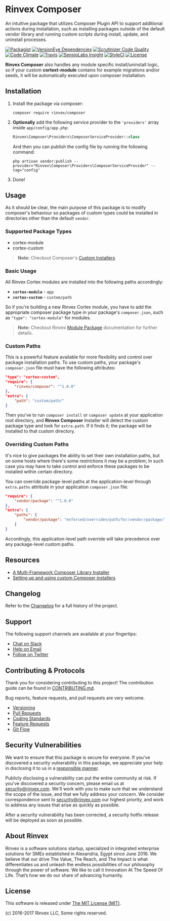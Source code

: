 # Rinvex Composer

An intuitive package that utilizes Composer Plugin API to support additional actions during installation, such as installing packages outside of the default vendor library and running custom scripts during install, update, and uninstall processes.

[![Packagist](https://img.shields.io/packagist/v/rinvex/composer.svg?label=Packagist&style=flat-square)](https://packagist.org/packages/rinvex/composer)
[![VersionEye Dependencies](https://img.shields.io/versioneye/d/php/rinvex:composer.svg?label=Dependencies&style=flat-square)](https://www.versioneye.com/php/rinvex:composer/)
[![Scrutinizer Code Quality](https://img.shields.io/scrutinizer/g/rinvex/composer.svg?label=Scrutinizer&style=flat-square)](https://scrutinizer-ci.com/g/rinvex/composer/)
[![Code Climate](https://img.shields.io/codeclimate/github/rinvex/composer.svg?label=CodeClimate&style=flat-square)](https://codeclimate.com/github/rinvex/composer)
[![Travis](https://img.shields.io/travis/rinvex/composer.svg?label=TravisCI&style=flat-square)](https://travis-ci.org/rinvex/composer)
[![SensioLabs Insight](https://img.shields.io/sensiolabs/i/41a675c3-5cbb-4d23-9b38-80ae2ecd1289.svg?label=SensioLabs&style=flat-square)](https://insight.sensiolabs.com/projects/41a675c3-5cbb-4d23-9b38-80ae2ecd1289)
[![StyleCI](https://styleci.io/repos/77618130/shield)](https://styleci.io/repos/77618130)
[![License](https://img.shields.io/packagist/l/rinvex/composer.svg?label=License&style=flat-square)](https://github.com/rinvex/composer/blob/develop/LICENSE)

**Rinvex Composer** also handles any module specific install/uninstall logic, so if your custom **cortext-module** contains for example migrations and/or seeds, it will be automatically executed upon composer installation.


## Installation

1. Install the package via composer:
    ```shell
    composer require rinvex/composer
    ```

2. **Optionally** add the following service provider to the `'providers'` array inside `app/config/app.php`:
    ```php
    Rinvex\Composer\Providers\ComposerServiceProvider::class
    ```

   And then you can publish the config file by running the following command:
    ```shell
    php artisan vendor:publish --provider="Rinvex\Composer\Providers\ComposerServiceProvider" --tag="config"
    ```

3. Done!


## Usage

As it should be clear, the main purpose of this package is to modify composer's behaviour so packages of custom types could be installed in directories other than the default `vendor`.

### Supported Package Types

- cortex-module
- cortex-custom

> **Note:** Checkout Composer's [Custom Installers](https://github.com/composer/composer/blob/master/doc/articles/custom-installers.md)

### Basic Usage

All Rinvex Cortex modules are installed into the following paths accordingly:

- **`cortex-module`** - `app`
- **`cortex-custom`** - `custom/path`

So if you're building a new Rinvex Cortex module, you have to add the appropriate composer package type in your package's `composer.json`, such as `"type": "cortex-module"` for modules.

> **Note:** Checkout Rinvex [Module Package](https://github.com/rinvex/module) documentation for further details.

### Custom Paths

This is a powerful feature available for more flexibility and control over package installation paths. To use custom paths, your package's `composer.json` file must have the following attributes:
```json
"type": "cortex-custom",
"require": {
    "rinvex/composer": "^1.0.0"
},
"extra": {
    "path": "custom/path/"
}
```
Then you've to run `composer install` or `composer update` at your application root directory, and **Rinvex Composer** Installer will detect the custom package type and look for `extra.path`. If it finds it; the package will be installed to that custom directory.

### Overriding Custom Paths

It's nice to give packages the ability to set their own installation paths, but on some hosts where there's some restrictions it may be a problem; In such case you may have to take control and enforce these packages to be installed within certain directory.

You can override package-level paths at the application-level through `extra.paths` attribute in your application `composer.json` file:
```json
"require": {
    "vendor/package": "^1.0.0"
},
"extra": {
    "paths": {
        "vendor/package": "enforced/overriden/path/for/vendor/package/"
    }
}
```

Accordingly, this application-level path override will take precedence over any package-level custom paths.


## Resources

- [A Multi-Framework Composer Library Installer](https://github.com/composer/installers)
- [Setting up and using custom Composer installers](https://github.com/composer/composer/blob/master/doc/articles/custom-installers.md)


## Changelog

Refer to the [Changelog](CHANGELOG.md) for a full history of the project.


## Support

The following support channels are available at your fingertips:

- [Chat on Slack](http://chat.rinvex.com)
- [Help on Email](mailto:help@rinvex.com)
- [Follow on Twitter](https://twitter.com/rinvex)


## Contributing & Protocols

Thank you for considering contributing to this project! The contribution guide can be found in [CONTRIBUTING.md](CONTRIBUTING.md).

Bug reports, feature requests, and pull requests are very welcome.

- [Versioning](CONTRIBUTING.md#versioning)
- [Pull Requests](CONTRIBUTING.md#pull-requests)
- [Coding Standards](CONTRIBUTING.md#coding-standards)
- [Feature Requests](CONTRIBUTING.md#feature-requests)
- [Git Flow](CONTRIBUTING.md#git-flow)


## Security Vulnerabilities

We want to ensure that this package is secure for everyone. If you've discovered a security vulnerability in this package, we appreciate your help in disclosing it to us in a [responsible manner](https://en.wikipedia.org/wiki/Responsible_disclosure).

Publicly disclosing a vulnerability can put the entire community at risk. If you've discovered a security concern, please email us at [security@rinvex.com](mailto:security@rinvex.com). We'll work with you to make sure that we understand the scope of the issue, and that we fully address your concern. We consider correspondence sent to [security@rinvex.com](mailto:security@rinvex.com) our highest priority, and work to address any issues that arise as quickly as possible.

After a security vulnerability has been corrected, a security hotfix release will be deployed as soon as possible.


## About Rinvex

Rinvex is a software solutions startup, specialized in integrated enterprise solutions for SMEs established in Alexandria, Egypt since June 2016. We believe that our drive The Value, The Reach, and The Impact is what differentiates us and unleash the endless possibilities of our philosophy through the power of software. We like to call it Innovation At The Speed Of Life. That’s how we do our share of advancing humanity.


## License

This software is released under [The MIT License (MIT)](LICENSE).

(c) 2016-2017 Rinvex LLC, Some rights reserved.
